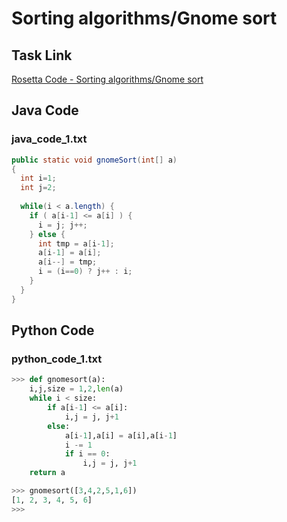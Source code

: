 # Sorting algorithms/Gnome sort

## Task Link
[Rosetta Code - Sorting algorithms/Gnome sort](https://rosettacode.org/wiki/Sorting_algorithms/Gnome_sort)

## Java Code
### java_code_1.txt
```java
public static void gnomeSort(int[] a)
{
  int i=1;
  int j=2;
 
  while(i < a.length) {
    if ( a[i-1] <= a[i] ) {
      i = j; j++;
    } else {
      int tmp = a[i-1];
      a[i-1] = a[i];
      a[i--] = tmp;
      i = (i==0) ? j++ : i;
    }
  }
}

```

## Python Code
### python_code_1.txt
```python
>>> def gnomesort(a):
	i,j,size = 1,2,len(a)
	while i < size:
		if a[i-1] <= a[i]:
			i,j = j, j+1
		else:
			a[i-1],a[i] = a[i],a[i-1]
			i -= 1
			if i == 0:
				i,j = j, j+1
	return a

>>> gnomesort([3,4,2,5,1,6])
[1, 2, 3, 4, 5, 6]
>>>

```

